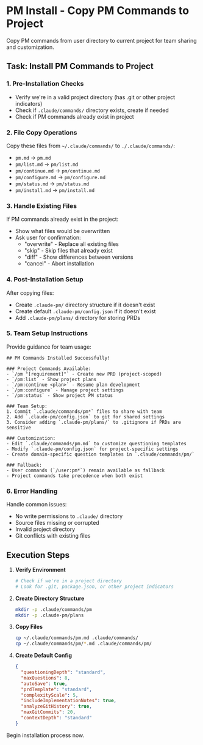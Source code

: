 # PM Install - Copy PM Commands to Project

Copy PM commands from user directory to current project for team sharing and customization.

## Task: Install PM Commands to Project

### 1. Pre-Installation Checks
- Verify we're in a valid project directory (has .git or other project indicators)
- Check if `.claude/commands/` directory exists, create if needed
- Check if PM commands already exist in project

### 2. File Copy Operations
Copy these files from `~/.claude/commands/` to `./.claude/commands/`:
- `pm.md` → `pm.md`
- `pm/list.md` → `pm/list.md`
- `pm/continue.md` → `pm/continue.md`
- `pm/configure.md` → `pm/configure.md`
- `pm/status.md` → `pm/status.md`
- `pm/install.md` → `pm/install.md`

### 3. Handle Existing Files
If PM commands already exist in the project:
- Show what files would be overwritten
- Ask user for confirmation:
  - "overwrite" - Replace all existing files
  - "skip" - Skip files that already exist
  - "diff" - Show differences between versions
  - "cancel" - Abort installation

### 4. Post-Installation Setup
After copying files:
- Create `.claude-pm/` directory structure if it doesn't exist
- Create default `.claude-pm/config.json` if it doesn't exist
- Add `.claude-pm/plans/` directory for storing PRDs

### 5. Team Setup Instructions
Provide guidance for team usage:
```
## PM Commands Installed Successfully!

### Project Commands Available:
- `/pm "[requirement]"` - Create new PRD (project-scoped)
- `/pm:list` - Show project plans
- `/pm:continue <plan>` - Resume plan development
- `/pm:configure` - Manage project settings
- `/pm:status` - Show project PM status

### Team Setup:
1. Commit `.claude/commands/pm*` files to share with team
2. Add `.claude-pm/config.json` to git for shared settings
3. Consider adding `.claude-pm/plans/` to .gitignore if PRDs are sensitive

### Customization:
- Edit `.claude/commands/pm.md` to customize questioning templates
- Modify `.claude-pm/config.json` for project-specific settings
- Create domain-specific question templates in `.claude/commands/pm/`

### Fallback:
- User commands (`/user:pm*`) remain available as fallback
- Project commands take precedence when both exist
```

### 6. Error Handling
Handle common issues:
- No write permissions to `.claude/` directory
- Source files missing or corrupted
- Invalid project directory
- Git conflicts with existing files

## Execution Steps

1. **Verify Environment**
   ```bash
   # Check if we're in a project directory
   # Look for .git, package.json, or other project indicators
   ```

2. **Create Directory Structure**
   ```bash
   mkdir -p .claude/commands/pm
   mkdir -p .claude-pm/plans
   ```

3. **Copy Files**
   ```bash
   cp ~/.claude/commands/pm.md .claude/commands/
   cp ~/.claude/commands/pm/*.md .claude/commands/pm/
   ```

4. **Create Default Config**
   ```json
   {
     "questioningDepth": "standard",
     "maxQuestions": 8,
     "autoSave": true,
     "prdTemplate": "standard",
     "complexityScale": 5,
     "includeImplementationNotes": true,
     "analyzeGitHistory": true,
     "maxGitCommits": 20,
     "contextDepth": "standard"
   }
   ```

Begin installation process now.